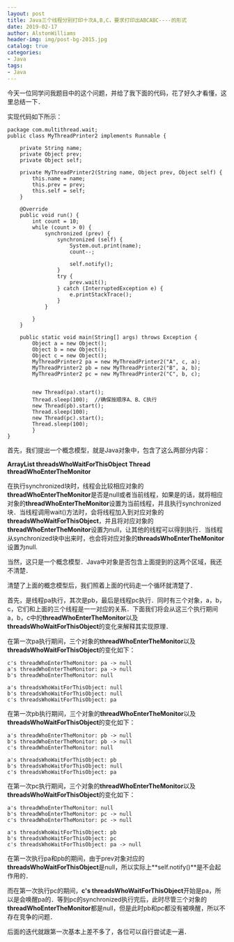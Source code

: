 ```yaml
---
layout: post
title: Java三个线程分别打印十次A,B,C，要求打印出ABCABC----的形式
date: 2019-02-17
author: AlstonWilliams
header-img: img/post-bg-2015.jpg
catalog: true
categories:
- Java
tags:
- Java
---
```

今天一位同学问我题目中的这个问题，并给了我下面的代码，花了好久才看懂，这里总结一下．

实现代码如下所示：

~~~~
package com.multithread.wait;  
public class MyThreadPrinter2 implements Runnable {     
        
    private String name;     
    private Object prev;     
    private Object self;     
    
    private MyThreadPrinter2(String name, Object prev, Object self) {     
        this.name = name;     
        this.prev = prev;     
        this.self = self;     
    }     
    
    @Override    
    public void run() {     
        int count = 10;     
        while (count > 0) {     
            synchronized (prev) {     
                synchronized (self) {     
                    System.out.print(name);     
                    count--;    
                      
                    self.notify();     
                }     
                try {     
                    prev.wait();     
                } catch (InterruptedException e) {     
                    e.printStackTrace();     
                }     
            }     
    
        }     
    }     
    
    public static void main(String[] args) throws Exception {     
        Object a = new Object();     
        Object b = new Object();     
        Object c = new Object();     
        MyThreadPrinter2 pa = new MyThreadPrinter2("A", c, a);     
        MyThreadPrinter2 pb = new MyThreadPrinter2("B", a, b);     
        MyThreadPrinter2 pc = new MyThreadPrinter2("C", b, c);     
             
             
        new Thread(pa).start();  
        Thread.sleep(100);  //确保按顺序A、B、C执行  
        new Thread(pb).start();  
        Thread.sleep(100);    
        new Thread(pc).start();     
        Thread.sleep(100);    
        }     
}
~~~~

首先，我们提出一个概念模型，就是Java对象中，包含了这么两部分内容：

**ArrayList<Thread> threadsWhoWaitForThisObject
Thread threadWhoEnterTheMonitor**

在执行synchronized块时，线程会比较相应对象的**threadWhoEnterTheMonitor**是否是null或者当前线程，如果是的话，就将相应对象的**threadWhoEnterTheMonitor**设置为当前线程，并且执行synchronized块．当线程调用wait()方法时，会将线程加入到对应对象的**threadsWhoWaitForThisObject**，并且将对应对象的**threadWhoEnterTheMonitor**设置为null，让其他的线程可以得到执行．当线程从synchronized块中出来时，也会将对应对象的**threadsWhoEnterTheMonitor**设置为null.

当然，这只是一个概念模型．Java中对象是否包含上面提到的这两个区域，我还不清楚．

清楚了上面的概念模型后，我们照着上面的代码走一个循环就清楚了．

首先，是线程pa执行，其次是pb，最后是线程pc执行．同时有三个对象，a，b，c，它们和上面的三个线程是一一对应的关系．下面我们将会从这三个执行期间a，b，c中的**threadWhoEnterTheMonitor**以及**threadsWhoWaitForThisObject**的变化来解释其实现原理．

在第一次pa执行期间，三个对象的**threadWhoEnterTheMonitor**以及**threadsWhoWaitForThisObject**的变化如下：
~~~~
c's threadWhoEnterTheMonitor: pa -> null
a's threadWhoEnterTheMonitor: pa -> null
b's threadWhoEnterTheMonitor: null

a's threadsWhoWaitForThisObject: null
b's threadsWhoWaitForThisObject: null
c's threadsWhoWaitForThisObject: pa
~~~~

在第一次pb执行期间，三个对象的**threadWhoEnterTheMonitor**以及**threadsWhoWaitForThisObject**的变化如下：
~~~~
a's threadWhoEnterTheMonitor: pb -> null
b's threadWhoEnterTheMonitor: pb -> null
c's threadWhoEnterTheMonitor: null

a's threadsWhoWaitForThisObject: pb
b's threadsWhoWaitForThisObject: null
c's threadsWhoWaitForThisObject: pa
~~~~

在第一次pc执行期间，三个对象的**threadWhoEnterTheMonitor**以及**threadsWhoWaitForThisObject**的变化如下：
~~~~
a's threadWhoEnterTheMonitor: null
b's threadWhoEnterTheMonitor: pc -> null
c's threadWhoEnterTheMonitor: pc -> null

a's threadsWhoWaitForThisObject: pb
b's threadsWhoWaitForThisObject: pc
c's threadsWhoWaitForThisObject: pa -> null
~~~~

在第一次执行pa和pb的期间，由于prev对象对应的**threadsWhoWaitForThisObject**是null，所以实际上**self.notify()**是不会起作用的．

而在第一次执行pc的期间，**c's threadsWhoWaitForThisObject**开始是pa，所以是会唤醒pa的．等到pc的synchronized执行完后，此时尽管三个对象的**threadWhoEnterTheMonitor**都是null，但是此时pb和pc都没有被唤醒，所以不存在竞争的问题．

后面的迭代就跟第一次基本上差不多了，各位可以自行尝试走一遍．
